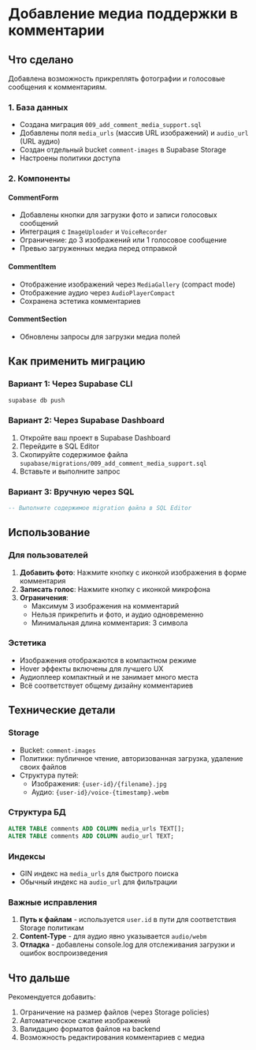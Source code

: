 # Добавление медиа поддержки в комментарии

## Что сделано

Добавлена возможность прикреплять фотографии и голосовые сообщения к комментариям.

### 1. База данных
- Создана миграция `009_add_comment_media_support.sql`
- Добавлены поля `media_urls` (массив URL изображений) и `audio_url` (URL аудио)
- Создан отдельный bucket `comment-images` в Supabase Storage
- Настроены политики доступа

### 2. Компоненты

#### CommentForm
- Добавлены кнопки для загрузки фото и записи голосовых сообщений
- Интеграция с `ImageUploader` и `VoiceRecorder`
- Ограничение: до 3 изображений или 1 голосовое сообщение
- Превью загруженных медиа перед отправкой

#### CommentItem
- Отображение изображений через `MediaGallery` (compact mode)
- Отображение аудио через `AudioPlayerCompact`
- Сохранена эстетика комментариев

#### CommentSection
- Обновлены запросы для загрузки медиа полей

## Как применить миграцию

### Вариант 1: Через Supabase CLI
```bash
supabase db push
```

### Вариант 2: Через Supabase Dashboard
1. Откройте ваш проект в Supabase Dashboard
2. Перейдите в SQL Editor
3. Скопируйте содержимое файла `supabase/migrations/009_add_comment_media_support.sql`
4. Вставьте и выполните запрос

### Вариант 3: Вручную через SQL
```sql
-- Выполните содержимое migration файла в SQL Editor
```

## Использование

### Для пользователей
1. **Добавить фото**: Нажмите кнопку с иконкой изображения в форме комментария
2. **Записать голос**: Нажмите кнопку с иконкой микрофона
3. **Ограничения**:
   - Максимум 3 изображения на комментарий
   - Нельзя прикрепить и фото, и аудио одновременно
   - Минимальная длина комментария: 3 символа

### Эстетика
- Изображения отображаются в компактном режиме
- Hover эффекты включены для лучшего UX
- Аудиоплеер компактный и не занимает много места
- Всё соответствует общему дизайну комментариев

## Технические детали

### Storage
- Bucket: `comment-images`
- Политики: публичное чтение, авторизованная загрузка, удаление своих файлов
- Структура путей:
  - Изображения: `{user-id}/{filename}.jpg`
  - Аудио: `{user-id}/voice-{timestamp}.webm`

### Структура БД
```sql
ALTER TABLE comments ADD COLUMN media_urls TEXT[];
ALTER TABLE comments ADD COLUMN audio_url TEXT;
```

### Индексы
- GIN индекс на `media_urls` для быстрого поиска
- Обычный индекс на `audio_url` для фильтрации

### Важные исправления
1. **Путь к файлам** - используется `user.id` в пути для соответствия Storage политикам
2. **Content-Type** - для аудио явно указывается `audio/webm`
3. **Отладка** - добавлены console.log для отслеживания загрузки и ошибок воспроизведения

## Что дальше

Рекомендуется добавить:
1. Ограничение на размер файлов (через Storage policies)
2. Автоматическое сжатие изображений
3. Валидацию форматов файлов на backend
4. Возможность редактирования комментариев с медиа
